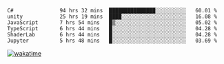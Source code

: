 <!--START_SECTION:waka-->

```text
C#               94 hrs 32 mins  ███████████████░░░░░░░░░░   60.01 %
unity            25 hrs 19 mins  ████░░░░░░░░░░░░░░░░░░░░░   16.08 %
JavaScript       7 hrs 54 mins   █▒░░░░░░░░░░░░░░░░░░░░░░░   05.02 %
TypeScript       6 hrs 44 mins   █░░░░░░░░░░░░░░░░░░░░░░░░   04.28 %
ShaderLab        6 hrs 44 mins   █░░░░░░░░░░░░░░░░░░░░░░░░   04.28 %
Jupyter          5 hrs 48 mins   █░░░░░░░░░░░░░░░░░░░░░░░░   03.69 %
```

<!--END_SECTION:waka-->
[![wakatime](https://wakatime.com/badge/user/6c2f442e-41b4-42e3-bc06-d5d8203ad1da.svg)](https://wakatime.com/@6c2f442e-41b4-42e3-bc06-d5d8203ad1da)
